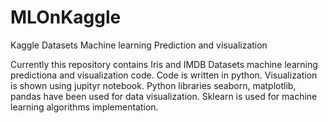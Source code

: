 # MLOnKaggle
Kaggle Datasets Machine learning Prediction and visualization


Currently this repository contains Iris and IMDB Datasets machine learning predictiona and visualization code.
Code is written in python. Visualization is shown using jupityr notebook.
Python libraries seaborn, matplotlib, pandas have been used for data visualization.
Sklearn is used for machine learning algorithms implementation.

